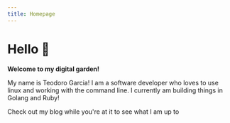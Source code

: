 ```yaml
---
title: Homepage
---
```


# Hello 👋

**Welcome to my digital garden!**

My name is Teodoro Garcia! I am a software developer who loves to use linux and working with the command line. I currently am building things in Golang and Ruby!

Check out my blog while you're at it to see what I am up to
